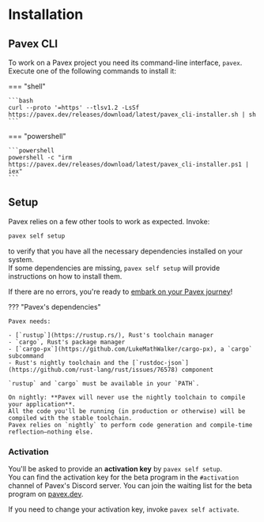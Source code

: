 # Installation

## Pavex CLI

To work on a Pavex project you need its command-line interface, `pavex`.  
Execute one of the following commands to install it:

=== "shell"

    ```bash
    curl --proto '=https' --tlsv1.2 -LsSf https://pavex.dev/releases/download/latest/pavex_cli-installer.sh | sh
    ```

=== "powershell"

    ```powershell
    powershell -c "irm https://pavex.dev/releases/download/latest/pavex_cli-installer.ps1 | iex"
    ```

## Setup

Pavex relies on a few other tools to work as expected. 
Invoke:

```bash
pavex self setup
```

to verify that you have all the necessary dependencies installed on your system.  
If some dependencies are missing, `pavex self setup` will provide instructions on how to install them.

If there are no errors, you're ready to [embark on your Pavex journey](learning_paths.md)!

??? "Pavex's dependencies"

    Pavex needs:

    - [`rustup`](https://rustup.rs/), Rust's toolchain manager
    - `cargo`, Rust's package manager
    - [`cargo-px`](https://github.com/LukeMathWalker/cargo-px), a `cargo` subcommand
    - Rust's nightly toolchain and the [`rustdoc-json`](https://github.com/rust-lang/rust/issues/76578) component

    `rustup` and `cargo` must be available in your `PATH`.

    On nightly: **Pavex will never use the nightly toolchain to compile your application**.  
    All the code you'll be running (in production or otherwise) will be compiled with the stable toolchain.
    Pavex relies on `nightly` to perform code generation and compile-time reflection—nothing else.

### Activation

You'll be asked to provide an **activation key** by `pavex self setup`.  
You can find the activation key for the beta program in the `#activation` channel of Pavex's Discord server.
You can join the waiting list for the beta program on [pavex.dev](https://pavex.dev).

If you need to change your activation key, invoke `pavex self activate`.